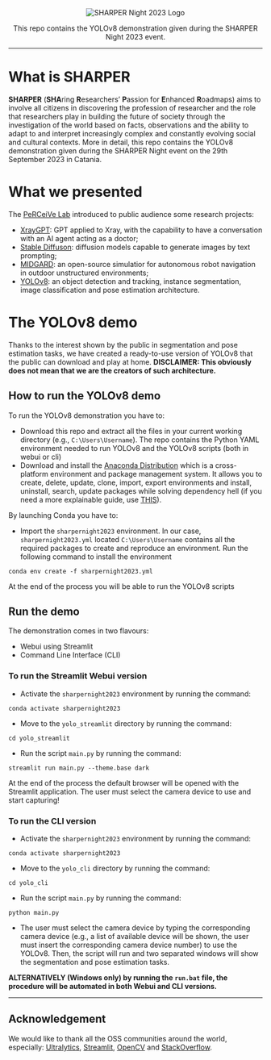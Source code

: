 <div align="center">
<img src="https://github.com/ric-sar/sharpernight2023/assets/82369153/a45f5939-aa7e-49aa-983b-463edaf2b35b" alt="SHARPER Night 2023 Logo"><br>

This repo contains the YOLOv8 demonstration given during the SHARPER Night 2023 event.
</div>

---

# What is SHARPER
**SHARPER** (**SHA**ring **R**esearchers’ **P**assion for **E**nhanced **R**oadmaps) aims to involve all citizens in discovering the profession of researcher and the role that researchers play in building the future of society through the investigation of the world based on facts, observations and the ability to adapt to and interpret increasingly complex and constantly evolving social and cultural contexts.
More in detail, this repo contains the YOLOv8 demonstration given during the SHARPER Night event on the 29th September 2023 in Catania.

# What we presented
The [PeRCeiVe Lab](http://www.perceivelab.com/index) introduced to public audience some research projects:
* [XrayGPT](https://github.com/mbzuai-oryx/XrayGPT): GPT applied to Xray, with the capability to have a conversation with an AI agent acting as a doctor;
* [Stable Diffuson](https://github.com/AUTOMATIC1111/stable-diffusion-webui): diffusion models capable to generate images by text prompting;
* [MIDGARD](https://midgardsim.org/): an open-source simulatior for autonomous robot navigation in outdoor unstructured environments;
* [YOLOv8](https://github.com/ultralytics/ultralytics): an object detection and tracking, instance segmentation, image classification and pose estimation architecture.

# The YOLOv8 demo
Thanks to the interest shown by the public in segmentation and pose estimation tasks, we have created a ready-to-use version of YOLOv8 that the public can download and play at home. **DISCLAIMER: This obviously does not mean that we are the creators of such architecture.**

## How to run the YOLOv8 demo
To run the YOLOv8 demonstration you have to:
* Download this repo and extract all the files in your current working directory (e.g., ```C:\Users\Username```). The repo contains the Python YAML environment needed to run YOLOv8 and the YOLOv8 scripts (both in webui or cli)
* Download and install the [Anaconda Distribution](https://www.anaconda.com/download) which is a cross-platform environment and package management system. It allows you to create, delete, update, clone, import, export environments and install, uninstall, search, update packages while solving dependency hell (if you need a more explainable guide, use [THIS](https://github.com/ric-sar/conda_cheatsheet)).

By launching Conda you have to:
* Import the ```sharpernight2023``` environment. In our case, ```sharpernight2023.yml``` located ```C:\Users\Username``` contains all the required packages to create and reproduce an environment.
Run the following command to install the environment
```
conda env create -f sharpernight2023.yml
```
At the end of the process you will be able to run the YOLOv8 scripts

## Run the demo
The demonstration comes in two flavours:
* Webui using Streamlit
* Command Line Interface (CLI)

### To run the Streamlit Webui version
* Activate the ```sharpernight2023``` environment by running the command:
```
conda activate sharpernight2023
```
* Move to the ```yolo_streamlit``` directory by running the command:
```
cd yolo_streamlit
```
* Run the script ```main.py``` by running the command:
```
streamlit run main.py --theme.base dark
```
At the end of the process the default browser will be opened with the Streamlit application. The user must select the camera device to use and start capturing!

### To run the CLI version
* Activate the ```sharpernight2023``` environment by running the command:
```
conda activate sharpernight2023
```
* Move to the ```yolo_cli``` directory by running the command:
```
cd yolo_cli
```
* Run the script ```main.py``` by running the command:
```
python main.py
```
* The user must select the camera device by typing the corresponding camera device (e.g., a list of available device will be shown, the user must insert the corresponding camera device number) to use the YOLOv8. Then, the script will run and two separated windows will show the segmentation and pose estimation tasks.


**ALTERNATIVELY (Windows only) by running the ```run.bat``` file, the procedure will be automated in both Webui and CLI versions.**

---

## Acknowledgement
We would like to thank all the OSS communities around the world, especially: [Ultralytics](https://www.ultralytics.com/), [Streamlit](https://streamlit.io/), [OpenCV](https://opencv.org/) and [StackOverflow](https://stackoverflow.com/).





